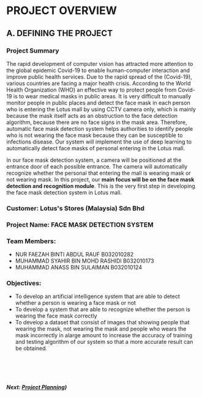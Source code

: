 # PROJECT OVERVIEW

## A. DEFINING THE PROJECT
###  Project Summary
The rapid development of computer vision has attracted more attention to the global epidemic Covid-19 to enable human-computer interaction and improve public health services. Due to the rapid spread of the (Covid-19), various countries are facing a major health crisis. According to the World Health Organization (WHO) an effective way to protect people from Covid-19 is to wear medical masks in public areas. It is very difficult to manually monitor people in public places and detect the face mask in each person who is entering the Lotus mall by using CCTV camera only, which is mainly because the mask itself acts as an obstruction to the face detection algorithm, because there are no face signs in the mask area. Therefore, automatic face mask detection system helps authorities to identify people who is not wearing the face mask because they can be susceptible to infections disease. Our system will implement the use of deep learning to automatically detect face masks of personal entering in the Lotus mall.

In our face mask detection system, a camera will be positioned at the entrance door of each possible entrance. The camera will automatically recognize whether the personal that entering the mall is wearing mask or not wearing mask. In this project, our **main focus will be on the face mask detection and recognition module**. This is the very first step in developing the face mask detection system in Lotus mall. 


###  Customer: Lotus's Stores (Malaysia) Sdn Bhd

### Project Name: FACE MASK DETECTION SYSTEM

### Team Members: 
+ NUR FAEZAH BINTI ABDUL RAUF B032010282
+ MUHAMMAD SYAHIR BIN MOHD RASHIDI B032010173
+ MUHAMMAD ANASS BIN SULAIMAN B032010124 

### Objectives:
+ To develop an artificial intelligence system that are able to detect whether a person is wearing a face mask or not 
+ To develop a system that are able to recognize whether the person is wearing the face mask correctly
+ To develop a dataset that consist of images that showing people that wearing the mask, not wearing the mask and people who wears the mask incorrectly in alarge amount to increase the accuracy of training and testing algorithm of our system so that a more accurate result can be obtained.

<br><br><br>
##### Next: [Project Planning](https://github.com/Raizo16/Face-Mask-Detection/blob/9cfc6afce4280b3ca0f9950a9e0ed4e0fbf35ded/B.%20PROJECT%20PLANNING.md))
